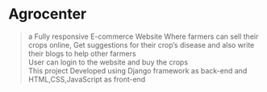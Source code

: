 # Agrocenter
>a Fully responsive E-commerce Website Where farmers can sell their crops online, Get suggestions for
their crop’s disease and also write their blogs to help other farmers<br>
>User can login to the website and buy the crops<br>
>This project Developed using Django framework as back-end and HTML,CSS,JavaScript as front-end<br>

